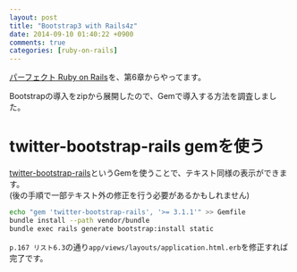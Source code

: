 ```yaml
---
layout: post
title: "Bootstrap3 with Rails4z"
date: 2014-09-10 01:40:22 +0900
comments: true
categories: [ruby-on-rails]
---
```


<a href="http://www.amazon.co.jp/gp/product/4774165166/ref=as_li_ss_tl?ie=UTF8&camp=247&creative=7399&creativeASIN=4774165166&linkCode=as2&tag=pochan0919-22">パーフェクト Ruby on Rails</a><img src="http://ir-jp.amazon-adsystem.com/e/ir?t=pochan0919-22&l=as2&o=9&a=4774165166" width="1" height="1" border="0" alt="" style="border:none !important; margin:0px !important;" />を、第6章からやってます。

Bootstrapの導入をzipから展開したので、Gemで導入する方法を調査しました。

<!-- more -->

# twitter-bootstrap-rails gemを使う

[twitter-bootstrap-rails](https://rubygems.org/gems/twitter-bootstrap-rails)というGemを使うことで、テキスト同様の表示ができます。  
(後の手順で一部テキスト外の修正を行う必要があるかもしれません)

```sh
echo "gem 'twitter-bootstrap-rails', '>= 3.1.1'" >> Gemfile
bundle install --path vendor/bundle
bundle exec rails generate bootstrap:install static
```

`p.167 リスト6.3`の通り`app/views/layouts/application.html.erb`を修正すれば完了です。
